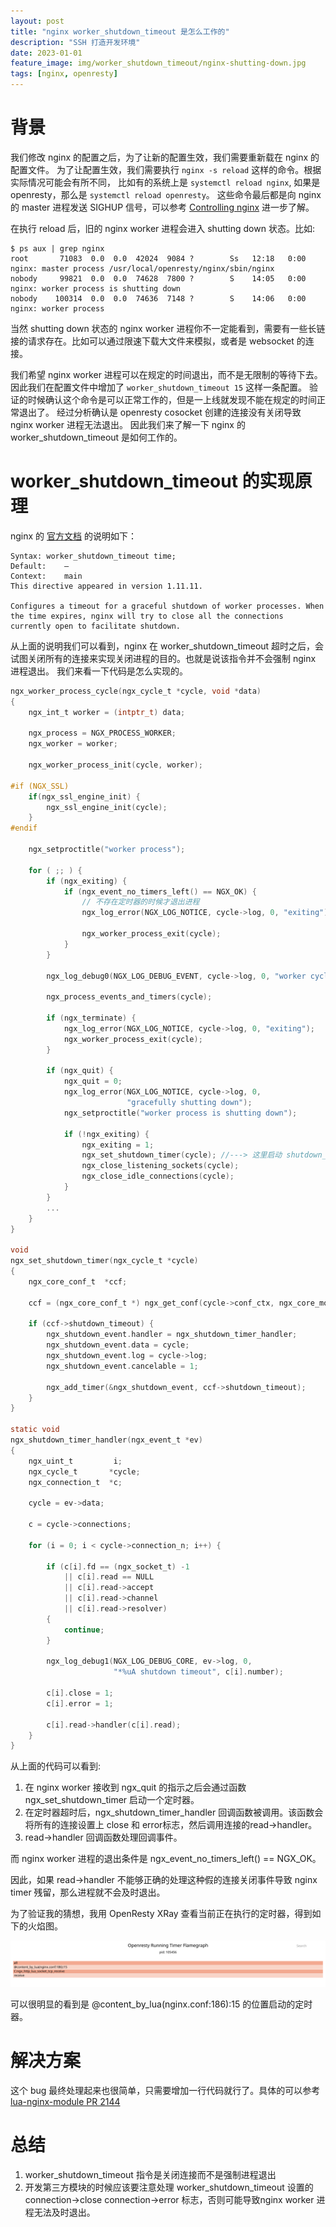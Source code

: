 ```yaml
---
layout: post
title: "nginx worker_shutdown_timeout 是怎么工作的"
description: "SSH 打造开发环境"
date: 2023-01-01
feature_image: img/worker_shutdown_timeout/nginx-shutting-down.jpg
tags: [nginx, openresty]
---
```


# 背景

我们修改 nginx 的配置之后，为了让新的配置生效，我们需要重新载在 nginx 的配置文件。
为了让配置生效，我们需要执行 `nginx -s reload` 这样的命令。根据实际情况可能会有所不同，
比如有的系统上是 `systemctl reload nginx`, 如果是 openresty，那么是 `systemctl reload openresty`。
这些命令最后都是向 nginx的 master 进程发送 SIGHUP 信号，可以参考 [Controlling nginx](http://nginx.org/en/docs/control.html) 进一步了解。

在执行 reload 后，旧的 nginx worker 进程会进入 shutting down 状态。比如:

```shell
$ ps aux | grep nginx
root       71083  0.0  0.0  42024  9084 ?        Ss   12:18   0:00 nginx: master process /usr/local/openresty/nginx/sbin/nginx
nobody     99821  0.0  0.0  74628  7800 ?        S    14:05   0:00 nginx: worker process is shutting down
nobody    100314  0.0  0.0  74636  7148 ?        S    14:06   0:00 nginx: worker process
```

当然 shutting down 状态的 nginx worker 进程你不一定能看到，需要有一些长链接的请求存在。比如可以通过限速下载大文件来模拟，或者是 websocket 的连接。

我们希望 nginx worker 进程可以在规定的时间退出，而不是无限制的等待下去。
因此我们在配置文件中增加了 `worker_shutdown_timeout 15` 这样一条配置。
验证的时候确认这个命令是可以正常工作的，但是一上线就发现不能在规定的时间正常退出了。
经过分析确认是 openresty cosocket 创建的连接没有关闭导致 nginx worker 进程无法退出。
因此我们来了解一下 nginx 的 worker_shutdown_timeout 是如何工作的。

# worker_shutdown_timeout 的实现原理

nginx 的 [官方文档](http://nginx.org/en/docs/ngx_core_module.html#worker_shutdown_timeout) 的说明如下：

```text
Syntax:	worker_shutdown_timeout time;
Default:	—
Context:	main
This directive appeared in version 1.11.11.

Configures a timeout for a graceful shutdown of worker processes. When the time expires, nginx will try to close all the connections currently open to facilitate shutdown.
```

从上面的说明我们可以看到，nginx 在 worker_shutdown_timeout 超时之后，会试图关闭所有的连接来实现关闭进程的目的。也就是说该指令并不会强制 nginx 进程退出。
我们来看一下代码是怎么实现的。


```c
ngx_worker_process_cycle(ngx_cycle_t *cycle, void *data)
{
    ngx_int_t worker = (intptr_t) data;

    ngx_process = NGX_PROCESS_WORKER;
    ngx_worker = worker;

    ngx_worker_process_init(cycle, worker);

#if (NGX_SSL)
    if(ngx_ssl_engine_init) {
        ngx_ssl_engine_init(cycle);
    }
#endif
    
    ngx_setproctitle("worker process");

    for ( ;; ) {
        if (ngx_exiting) {
            if (ngx_event_no_timers_left() == NGX_OK) {
                // 不存在定时器的时候才退出进程
                ngx_log_error(NGX_LOG_NOTICE, cycle->log, 0, "exiting");

                ngx_worker_process_exit(cycle);
            }
        }

        ngx_log_debug0(NGX_LOG_DEBUG_EVENT, cycle->log, 0, "worker cycle");

        ngx_process_events_and_timers(cycle);

        if (ngx_terminate) {
            ngx_log_error(NGX_LOG_NOTICE, cycle->log, 0, "exiting");
            ngx_worker_process_exit(cycle);
        }

        if (ngx_quit) {
            ngx_quit = 0;
            ngx_log_error(NGX_LOG_NOTICE, cycle->log, 0,
                          "gracefully shutting down");
            ngx_setproctitle("worker process is shutting down");

            if (!ngx_exiting) {
                ngx_exiting = 1;
                ngx_set_shutdown_timer(cycle); //---> 这里启动 shutdown_timeout的定时器
                ngx_close_listening_sockets(cycle);
                ngx_close_idle_connections(cycle);
            }
        }
        ...
    }
}

void
ngx_set_shutdown_timer(ngx_cycle_t *cycle)
{
    ngx_core_conf_t  *ccf;

    ccf = (ngx_core_conf_t *) ngx_get_conf(cycle->conf_ctx, ngx_core_module);

    if (ccf->shutdown_timeout) {
        ngx_shutdown_event.handler = ngx_shutdown_timer_handler;
        ngx_shutdown_event.data = cycle;
        ngx_shutdown_event.log = cycle->log;
        ngx_shutdown_event.cancelable = 1;

        ngx_add_timer(&ngx_shutdown_event, ccf->shutdown_timeout);
    }
}

static void
ngx_shutdown_timer_handler(ngx_event_t *ev)
{
    ngx_uint_t         i;
    ngx_cycle_t       *cycle;
    ngx_connection_t  *c;

    cycle = ev->data;

    c = cycle->connections;

    for (i = 0; i < cycle->connection_n; i++) {

        if (c[i].fd == (ngx_socket_t) -1
            || c[i].read == NULL
            || c[i].read->accept
            || c[i].read->channel
            || c[i].read->resolver)
        {
            continue;
        }

        ngx_log_debug1(NGX_LOG_DEBUG_CORE, ev->log, 0,
                       "*%uA shutdown timeout", c[i].number);

        c[i].close = 1;
        c[i].error = 1;

        c[i].read->handler(c[i].read);
    }
}

```

从上面的代码可以看到:

1. 在 nginx worker 接收到 ngx_quit 的指示之后会通过函数 ngx_set_shutdown_timer 启动一个定时器。
2. 在定时器超时后，ngx_shutdown_timer_handler 回调函数被调用。该函数会将所有的连接设置上 close 和 error标志，然后调用连接的read->handler。
3. read->handler 回调函数处理回调事件。

而 nginx worker 进程的退出条件是 ngx_event_no_timers_left() == NGX_OK。

因此，如果 read->handler 不能够正确的处理这种假的连接关闭事件导致 nginx timer 残留，那么进程就不会及时退出。

为了验证我的猜想，我用 OpenResty XRay 查看当前正在执行的定时器，得到如下的火焰图。

![](../img/worker_shutdown_timeout/shutting-down-timer.svg)

可以很明显的看到是 @content_by_lua(nginx.conf:186):15 的位置启动的定时器。

# 解决方案

这个 bug 最终处理起来也很简单，只需要增加一行代码就行了。具体的可以参考 [lua-nginx-module PR 2144](https://github.com/openresty/lua-nginx-module/pull/2144)

# 总结

1. worker_shutdown_timeout 指令是关闭连接而不是强制进程退出
2. 开发第三方模块的时候应该要注意处理 worker_shutdown_timeout 设置的 connection->close connection->error 标志，否则可能导致nginx worker 进程无法及时退出。
